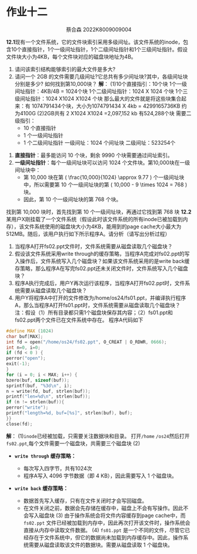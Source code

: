 # 作业十二
<center>
    蔡合森 2022K8009009004
</center>

**12.1**现有一个文件系统，它的文件块索引采用多级间址。该文件系统的inode，包含10个直接指针，1个一级间址指针，1个二级间址指针和1个三级间址指针。假设文件块大小为4KB，每个文件块对应的磁盘块地址为4B。
1) 请问该索引结构能够索引的最大文件是多大?
2) 请问一个 2GB 的文件需要几级间址?它总共有多少间址块?其中，各级间址块分别是多少? 如何找到第10,000块？
**解**：
(1)10个直接指引：10个块
1个一级间址指针：4KB/4B = 1024个块
1个二级间址指针：1024 X 1024 个块
1个三级间址指针：1024 X1024 X1024 个块
那么最大的文件就是将这些块集合起来：有 1074791434个块，大小为1074791434 X 4kb = 4299165736KB 约为4100G
(2)2GB共有 2 X1024 X1024 =2,097,152 kb 有524,288个块
需要二级指引：
    + 10 个直接指针
    + 1 个一级间址指针
    + 1 个二级间址指针
    一级间址：1024 个间址块
    二级间址：523254个




1. **直接指针**：最多能访问 10 个块，剩余 9990 个块需要通过间址索引。
2. **一级间址指针**：每个一级间址块可以访问 1024 个文件块。第10,000块在一级间址块中：
   - 第 10,000 块在第 \( \frac{10,000}{1024} \approx 9.77 \) 个一级间址块中，所以需要第 10 个一级间址块的第 \( 10,000 - 9 \times 1024 = 768 \) 块。
   - 因此，第 10 个一级间址块的第 768 个块。

找到第 10,000 块时，首先找到第 10 个一级间址块，再通过它找到第 768 块
**12.2**某用户X刚挂载了一个文件系统（假设此时该文件系统的所有inode已被加载到内存），该文件系统使用的磁盘块大小为4KB，能用到的page cache大小最大为512MB。随后，该用户执行如下所示程序A。请分析（请写出分析过程）
1) 当程序A打开fs02.ppt文件时，文件系统需要从磁盘读取几个磁盘块？
2) 假设该文件系统采用write through的缓存策略，当程序A完成对fs02.ppt的写入操作后，文件系统写入几个磁盘块？如果该文件系统采用的是write back缓存策略，那么程序A在写完fs02.ppt还未关闭文件时，文件系统写入几个磁盘块？
3) 程序A执行完成后，用户Y再次运行该程序，当程序A打开fs02.ppt时，文件系统需要从磁盘读取几个磁盘块？ 
4) 用户Y将程序A中打开的文件修改为/home/os24/fs01.ppt，并编译执行程序A，那么当程序A打开fs01.ppt时，文件系统需要从磁盘读取几个磁盘块？
注：假设（1）所有目录都只需1个磁盘块保存其内容；（2）fs01.ppt和fs02.ppt两个文件已在文件系统中存在。
程序A代码如下
```C
#define MAX (1024)
char buf[MAX];
int fd = open("/home/os24/fs02.ppt", O_CREAT | O_RDWR, 0666); 
int n=0, i=0;
if (fd < 0 ) {
perror("open");
exit(-1); 
}
for (i = 0; i < MAX; i++) {
bzero(buf, sizeof(buf)); 
sprintf(buf, "%3d\n", i);
n = write(fd, buf, strlen(buf)); 
printf("len=%d\n", strlen(buf)); 
if (n != strlen(buf)){
perror("write");
printf("length=%d, buf=[%s]", strlen(buf), buf);
}} 
close(fd);
```
**解**：
(1)`inode`已经被加载，只需要关注数据块和目录。
打开`/home` `/os24`然后打开`fs02.ppt`,每个文件需要一个磁盘块，共需要三个磁盘块
(2)
- **`write through` 缓存策略：**
  - 每次写入四字节，共有1024次
  - 程序A写入 4096 字节数据（即 4 KB），因此需要写入 1 个磁盘块。

- **`write back` 缓存策略：**
  - 数据首先写入缓存，只有在文件关闭时才会写回磁盘。
  - 在文件关闭之前，数据会先存储在缓存中，磁盘上不会有写操作。因此不会写入磁盘块
(3)
由于操作系统会将文件内容缓存到page cache中，而 `fs02.ppt` 文件已经被加载到内存中，因此再次打开该文件时，操作系统会直接从内存中读取文件数据。
(4)
`fs01.ppt` 是一个不同的文件，尽管它已经存在于文件系统中，但它的数据尚未加载到内存缓存中。因此，操作系统需要从磁盘读取该文件的数据块。需要从磁盘读取 1 个磁盘块。

